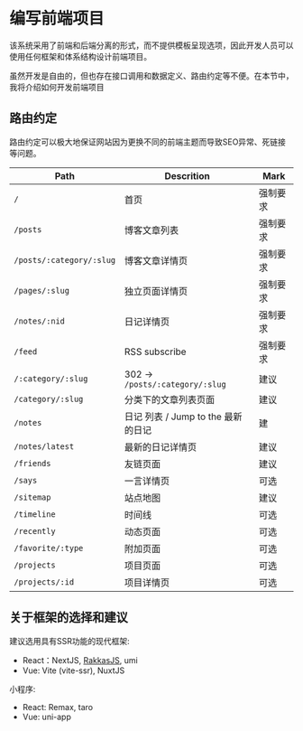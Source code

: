 # 编写前端项目

该系统采用了前端和后端分离的形式，而不提供模板呈现选项，因此开发人员可以使用任何框架和体系结构设计前端项目。

虽然开发是自由的，但也存在接口调用和数据定义、路由约定等不便。在本节中，我将介绍如何开发前端项目

## 路由约定

路由约定可以极大地保证网站因为更换不同的前端主题而导致SEO异常、死链接等问题。


| Path                     | Descrition                             | Mark        |
| ------------------------ | -------------------------------------- | ----------- |
| `/`                      | 首页                                   | 强制要求   |
| `/posts`                 | 博客文章列表                            | 强制要求   |
| `/posts/:category/:slug` | 博客文章详情页                          | 强制要求   |
| `/pages/:slug`           | 独立页面详情页                          | 强制要求   |
| `/notes/:nid`            | 日记详情页                              | 强制要求   |
| `/feed`                  | RSS subscribe                          | 强制要求   |
| `/:category/:slug`       | 302 -> `/posts/:category/:slug`        | 建议       |
| `/category/:slug`        | 分类下的文章列表页面                     | 建议       |
| `/notes`                 | 日记 列表 / Jump to the 最新的日记       | 建       |
| `/notes/latest`          | 最新的日记详情页                         | 建议      |
| `/friends`               | 友链页面                                | 建议       |
| `/says`                  | 一言详情页                              | 可选       |
| `/sitemap`               | 站点地图                                | 建议       |
| `/timeline`              | 时间线                                  | 可选      |
| `/recently`              | 动态页面                                | 可选      |
| `/favorite/:type`        | 附加页面                                | 可选      |
| `/projects`              | 项目页面                                | 可选      |
| `/projects/:id`          | 项目详情页                              | 可选      |

## 关于框架的选择和建议

建议选用具有SSR功能的现代框架:

- React：NextJS, [RakkasJS](https://github.com/rakkasjs/rakkasjs), umi
- Vue: Vite (vite-ssr), NuxtJS

小程序:

- React: Remax, taro
- Vue: uni-app